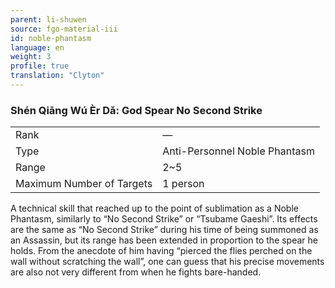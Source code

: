 ```yaml
---
parent: li-shuwen
source: fgo-material-iii
id: noble-phantasm
language: en
weight: 3
profile: true
translation: "Clyton"
---
```


### Shén Qiāng Wú Èr Dǎ: God Spear No Second Strike

<table>
  <tr><td>Rank</td><td>—</td></tr>
  <tr><td>Type</td><td>Anti-Personnel Noble Phantasm</td></tr>
  <tr><td>Range</td><td>2~5</td></tr>
  <tr><td>Maximum Number of Targets</td><td>1 person</td></tr>
</table>

A technical skill that reached up to the point of sublimation as a Noble Phantasm, similarly to “No Second Strike” or “Tsubame Gaeshi”. Its effects are the same as “No Second Strike” during his time of being summoned as an Assassin, but its range has been extended in proportion to the spear he holds. From the anecdote of him having “pierced the flies perched on the wall without scratching the wall”, one can guess that his precise movements are also not very different from when he fights bare-handed.
